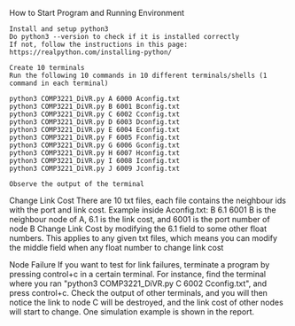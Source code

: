 How to Start Program and Running Environment

    Install and setup python3
    Do python3 --version to check if it is installed correctly
    If not, follow the instructions in this page: https://realpython.com/installing-python/

    Create 10 terminals
    Run the following 10 commands in 10 different terminals/shells (1 command in each terminal)

    python3 COMP3221_DiVR.py A 6000 Aconfig.txt
    python3 COMP3221_DiVR.py B 6001 Bconfig.txt
    python3 COMP3221_DiVR.py C 6002 Cconfig.txt
    python3 COMP3221_DiVR.py D 6003 Dconfig.txt
    python3 COMP3221_DiVR.py E 6004 Econfig.txt
    python3 COMP3221_DiVR.py F 6005 Fconfig.txt
    python3 COMP3221_DiVR.py G 6006 Gconfig.txt
    python3 COMP3221_DiVR.py H 6007 Hconfig.txt
    python3 COMP3221_DiVR.py I 6008 Iconfig.txt
    python3 COMP3221_DiVR.py J 6009 Jconfig.txt

    Observe the output of the terminal


Change Link Cost
    There are 10 txt files, each file contains the neighbour ids with the port and link cost.
    Example inside Aconfig.txt: B 6.1 6001
    B is the neighbour node of A, 6.1 is the link cost, and 6001 is the port number of node B
    Change Link Cost by modifying the 6.1 field to some other float numbers. 
    This applies to any given txt files, which means you can modify the middle field when any float number to change link cost

Node Failure
    If you want to test for link failures, terminate a program by pressing control+c in a certain terminal. 
    For instance, find the terminal where you ran "python3 COMP3221_DiVR.py C 6002 Cconfig.txt", and press control+c.
    Check the output of other terminals, and you will then notice the link to node C will be destroyed, and the link cost 
    of other nodes will start to change. One simulation example is shown in the report.
